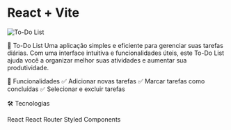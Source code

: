 # React + Vite
![To-Do List](https://img.freepik.com/fotos-gratis/caderno-plano-com-lista-de-tarefas-na-mesa_23-2148938726.jpg)




📝 To-Do List
Uma aplicação simples e eficiente para gerenciar suas tarefas diárias. Com uma interface intuitiva e funcionalidades úteis,
este To-Do List ajuda você a organizar melhor suas atividades e aumentar sua produtividade.





🚀 Funcionalidades
✅ Adicionar novas tarefas
✅ Marcar tarefas como concluídas
✅ Selecionar e excluir tarefas




🛠️ Tecnologias

React
React Router
Styled Components




